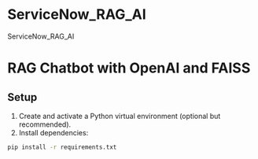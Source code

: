 # ServiceNow_RAG_AI
ServiceNow_RAG_AI

# RAG Chatbot with OpenAI and FAISS

## Setup

1. Create and activate a Python virtual environment (optional but recommended).
2. Install dependencies:

```bash
pip install -r requirements.txt
